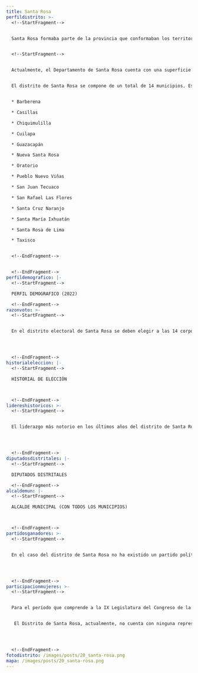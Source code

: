 ```yaml
---
title: Santa Rosa
perfildistrito: >-
  <!--StartFragment-->


  Santa Rosa formaba parte de la provincia que conformaban los territorios de Asunción Mita y Chiquimula desde la época colonial y después del movimiento de Independencia. Sin embargo, el 25 de febrero de 1848, la región de Mita fue segregada del departamento de Chiquimula y fue convertida en un departamento; dividiéndola en tres distintos distritos: Jutiapa, Jalapa y Santa Rosa. Sin embargo, a partir de la publicación de un Decreto Ejecutivo el 8 de mayo de 1852, Santa Rosa pasó a constituir un departamento en sí mismo, con la conformación municipal tal y como se encuentra a día de hoy. 


  <!--StartFragment-->


  Actualmente, el Departamento de Santa Rosa cuenta con una superficie de 2955 km², y una población total de 396,607 habitantes. Estos se subdividen en un 53.55% de población rural y el restante 46.45% de población urbana. Asimismo, el departamento de Santa Rosa cuenta con una población identificada con el género femenino ligeramente mayor al masculino (50.69%) y predominantemente ladina (83.24%). La edad promedio del departamento es de 28 años, por lo que se puede catalogar como un área predominantemente joven. 


  El distrito de Santa Rosa se compone de un total de 14 municipios. Estas 14 unidades territoriales son: 


  * Barberena

  * Casillas

  * Chiquimulilla

  * Cuilapa

  * Guazacapán

  * Nueva Santa Rosa

  * Oratorio

  * Pueblo Nuevo Viñas

  * San Juan Tecuaco

  * San Rafael Las Flores

  * Santa Cruz Naranjo

  * Santa María Ixhuatán

  * Santa Rosa de Lima

  * Taxisco


  <!--EndFragment-->


  <!--EndFragment-->
perfildemografico: |-
  <!--StartFragment-->

  PERFIL DEMOGRAFICO (2022)

  <!--EndFragment-->
razonvoto: >-
  <!--StartFragment-->


  En el distrito electoral de Santa Rosa se deben elegir a las 14 corporaciones municipales (alcalde y síndicos) del departamento, correspondientes a los 14 municipios que componen el distrito. Asimismo, los ciudadanos del departamento deben elegir a 3 diputados distritales que les representarán en el Congreso de la República. 




  <!--EndFragment-->
historialeleccion: |-
  <!--StartFragment-->

  HISTORIAL DE ELECCIÓN



  <!--EndFragment-->
lidereshistoricos: >-
  <!--StartFragment-->


  El liderazgo más notorio en los últimos años del distrito de Santa Rosa es el del actual diputado de la Unidad Nacional de la Esperanza -UNE-, Jose Inés Castillo. Castillo ha estado presente en el Legislativo durante los últimos tres procesos electorales, iniciando en el año 2011 con la coalición UNE - GANA, para luego cambiar su vehículo electoral por el partido LÍDER en las elecciones del 2015. Actualmente, Castillo es nuevamente diputado electo por la UNE y su liderazgo es tal que ha integrado a su hijo, Napoleón Castillo, al partido UNE y este fue electo como parte de la primera casilla del distrito de Santa Rosa en el último proceso electoral. 




  <!--EndFragment-->
diputadosdistritales: |-
  <!--StartFragment-->

  DIPUTADOS DISTRITALES

  <!--EndFragment-->
alcaldemun: |-
  <!--StartFragment-->

  ALCALDE MUNICIPAL (CON TODOS LOS MUNICIPIOS)



  <!--EndFragment-->
partidosganadores: >-
  <!--StartFragment-->


  En el caso del distrito de Santa Rosa no ha existido un partido político que pueda mantener su caudal político en el paso de un proceso electoral a otro. Durante el proceso electoral de 2011, el Partido Patriota fue el claro ganador con un total de 32, 283 votos emitidos, lo que significó un total de dos de los tres escaños disponibles para el departamento. Sin embargo, para el proceso electoral del año 2015 dicho partido únicamente pudo retener uno de esos dos escaños; para luego desaparecer mediante un proceso de cancelación del partido por parte del Tribunal Supremo Electoral. Actualmente, el partido dominante en el distrito es la Unidad Nacional de la Esperanza -UNE-, mismo que posee dos de los tres escaños en el distrito, correspondientes a Jose Inés Castillo y Napoléon Castillo; padre e hijo respectivamente. 




  <!--EndFragment-->
participacionmujeres: >-
  <!--StartFragment-->


  Para el período que comprende a la IX Legislatura del Congreso de la República de Guatemala (2020 - 2024), únicamente fueron electas 31 mujeres del total de 160 diputados que componen el hemiciclo parlamentario. Es decir, dicha Legislatura cuenta con un aproximado del 20% de representación política de la mujer; una de las cifras más bajas de representación femenina a nivel latinoamericano. 


   El Distrito de Santa Rosa, actualmente, no cuenta con ninguna representante de género femenino en el Legislativo. Sin embargo, durante los anteriores dos procesos electorales celebrados, el distrito de Santa Rosa había reelecto a una representante femenina en los años de 2011 y 2015; la exdiputada Aracely Chavarría Cabrera. 




  <!--EndFragment-->
fotodistrito: /images/posts/20_santa-rosa.png
mapa: /images/posts/20_santa-rosa.png
---
```

